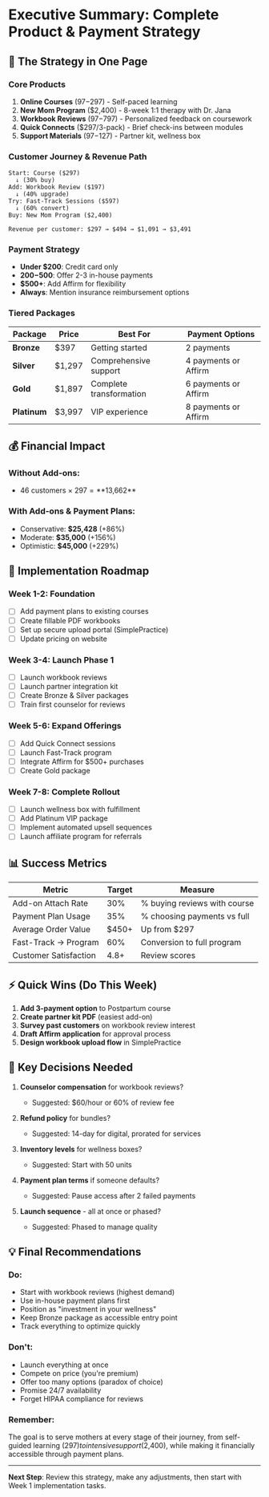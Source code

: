 # Executive Summary: Complete Product & Payment Strategy

## 🎯 The Strategy in One Page

### Core Products
1. **Online Courses** ($97-$297) - Self-paced learning
2. **New Mom Program** ($2,400) - 8-week 1:1 therapy with Dr. Jana
3. **Workbook Reviews** ($97-$797) - Personalized feedback on coursework
4. **Quick Connects** ($297/3-pack) - Brief check-ins between modules
5. **Support Materials** ($97-$127) - Partner kit, wellness box

### Customer Journey & Revenue Path
```
Start: Course ($297)
  ↓ (30% buy)
Add: Workbook Review ($197)
  ↓ (40% upgrade)
Try: Fast-Track Sessions ($597)
  ↓ (60% convert)
Buy: New Mom Program ($2,400)

Revenue per customer: $297 → $494 → $1,091 → $3,491
```

### Payment Strategy
- **Under $200**: Credit card only
- **$200-$500**: Offer 2-3 in-house payments
- **$500+**: Add Affirm for flexibility
- **Always**: Mention insurance reimbursement options

### Tiered Packages

| Package | Price | Best For | Payment Options |
|---------|-------|----------|-----------------|
| **Bronze** | $397 | Getting started | 2 payments |
| **Silver** | $1,297 | Comprehensive support | 4 payments or Affirm |
| **Gold** | $1,897 | Complete transformation | 6 payments or Affirm |
| **Platinum** | $3,997 | VIP experience | 8 payments or Affirm |

## 💰 Financial Impact

### Without Add-ons:
- 46 customers × $297 = **$13,662**

### With Add-ons & Payment Plans:
- Conservative: **$25,428** (+86%)
- Moderate: **$35,000** (+156%)
- Optimistic: **$45,000** (+229%)

## 🚀 Implementation Roadmap

### Week 1-2: Foundation
- [ ] Add payment plans to existing courses
- [ ] Create fillable PDF workbooks
- [ ] Set up secure upload portal (SimplePractice)
- [ ] Update pricing on website

### Week 3-4: Launch Phase 1
- [ ] Launch workbook reviews
- [ ] Launch partner integration kit
- [ ] Create Bronze & Silver packages
- [ ] Train first counselor for reviews

### Week 5-6: Expand Offerings
- [ ] Add Quick Connect sessions
- [ ] Launch Fast-Track program
- [ ] Integrate Affirm for $500+ purchases
- [ ] Create Gold package

### Week 7-8: Complete Rollout
- [ ] Launch wellness box with fulfillment
- [ ] Add Platinum VIP package
- [ ] Implement automated upsell sequences
- [ ] Launch affiliate program for referrals

## 📊 Success Metrics

| Metric | Target | Measure |
|--------|--------|---------|
| Add-on Attach Rate | 30% | % buying reviews with course |
| Payment Plan Usage | 35% | % choosing payments vs full |
| Average Order Value | $450+ | Up from $297 |
| Fast-Track → Program | 60% | Conversion to full program |
| Customer Satisfaction | 4.8+ | Review scores |

## ⚡ Quick Wins (Do This Week)

1. **Add 3-payment option** to Postpartum course
2. **Create partner kit PDF** (easiest add-on)
3. **Survey past customers** on workbook review interest
4. **Draft Affirm application** for approval process
5. **Design workbook upload flow** in SimplePractice

## 🔑 Key Decisions Needed

1. **Counselor compensation** for workbook reviews?
   - Suggested: $60/hour or 60% of review fee

2. **Refund policy** for bundles?
   - Suggested: 14-day for digital, prorated for services

3. **Inventory levels** for wellness boxes?
   - Suggested: Start with 50 units

4. **Payment plan terms** if someone defaults?
   - Suggested: Pause access after 2 failed payments

5. **Launch sequence** - all at once or phased?
   - Suggested: Phased to manage quality

## 💡 Final Recommendations

### Do:
- Start with workbook reviews (highest demand)
- Use in-house payment plans first
- Position as "investment in your wellness"
- Keep Bronze package as accessible entry point
- Track everything to optimize quickly

### Don't:
- Launch everything at once
- Compete on price (you're premium)
- Offer too many options (paradox of choice)
- Promise 24/7 availability
- Forget HIPAA compliance for reviews

### Remember:
The goal is to serve mothers at every stage of their journey, from self-guided learning ($297) to intensive support ($2,400), while making it financially accessible through payment plans.

---

**Next Step**: Review this strategy, make any adjustments, then start with Week 1 implementation tasks.